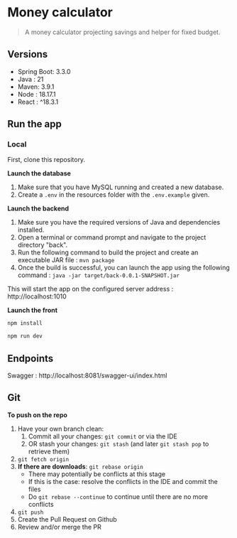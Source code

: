 # Money calculator

> A money calculator projecting savings and helper for fixed budget.

## Versions
- Spring Boot: 3.3.0
- Java : 21
- Maven: 3.9.1
- Node : 18.17.1
- React : ^18.3.1

## Run the app

### Local

First, clone this repository.

**Launch the database**
1. Make sure that you have MySQL running and created a new database.
2. Create a `.env` in the resources folder with the `.env.example` given.

**Launch the backend**
1. Make sure you have the required versions of Java and dependencies installed.
2. Open a terminal or command prompt and navigate to the project directory "back".
3. Run the following command to build the project and create an executable JAR file : `mvn package`
4. Once the build is successful, you can launch the app using the following command : `java -jar target/back-0.0.1-SNAPSHOT.jar`

This will start the app on the configured server address : http://localhost:1010

**Launch the front**
```bash
npm install

npm run dev
```

## Endpoints

Swagger : http://localhost:8081/swagger-ui/index.html

## Git

**To push on the repo**
1. Have your own branch clean:
    1. Commit all your changes: `git commit` or via the IDE
    2. OR stash your changes: `git stash` (and later `git stash pop` to retrieve them)
2. `git fetch origin`
3. **If there are downloads**: `git rebase origin`
    - There may potentially be conflicts at this stage
    - If this is the case: resolve the conflicts in the IDE and commit the files
    - Do `git rebase --continue` to continue until there are no more conflicts
4. `git push`
5. Create the Pull Request on Github
6. Review and/or merge the PR
